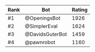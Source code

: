 Rank|Bot|Rating
---|---|---
#1|@OpeningsBot|1926
#2|@SimplerEval|1624
#3|@DavidsGuterBot|1459
#4|@pawnrobot|1160
